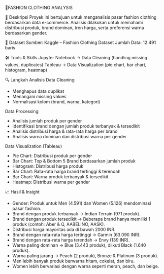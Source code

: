 👕FASHION CLOTHING ANALYSIS

📝 Deskripsi
Proyek ini bertujuan untuk menganalisis pasar fashion clothing berdasarkan data e-commerce. Analisis dilakukan untuk memahami distribusi produk, brand dominan, tren harga, serta preferensi warna berdasarkan gender.

📂 Dataset
Sumber: Kaggle – Fashion Clothing Dataset
Jumlah Data: 12.491 baris

🛠 Tools & Skills
Jupyter Notebook → Data Cleaning (handling missing values, duplicates)
Tableau → Data Visualization (pie chart, bar chart, histogram, heatmap)

🔍 Langkah Analisis
Data Cleaning
- Menghapus data duplikat
- Menangani missing values
- Normalisasi kolom (brand, warna, kategori)

Data Processing
- Analisis jumlah produk per gender
- Identifikasi brand dengan jumlah produk terbanyak & tersedikit
- Analisis distribusi harga & rata-rata harga per brand
- Analisis warna dominan dan distribusi warna per gender

Data Visualization (Tableau)
- Pie Chart: Distribusi produk per gender
- Bar Chart: Top & Bottom 5 Brand berdasarkan jumlah produk
- Histogram: Distribusi harga produk
- Bar Chart: Rata-rata harga brand tertinggi & terendah
- Bar Chart: Warna produk terbanyak & tersedikit
- Heatmap: Distribusi warna per gender

📈 Hasil & Insight
- Gender: Produk untuk Men (4.591) dan Women (5.126) mendominasi pasar fashion.
- Brand dengan produk terbanyak → Indian Terrain (971 produk).
- Brand dengan produk tersedikit → Beberapa brand hanya memiliki 1 produk (contoh: Aber & Q, AABELINO, AASK).
- Distribusi harga mayoritas ada di bawah 2000 INR.
- Brand dengan rata-rata harga tertinggi → Garmin (63.090 INR).
- Brand dengan rata-rata harga terendah → Envy (139 INR).
- Warna paling dominan → Blue (3.443 produk), diikuti Black (1.640 produk).
- Warna paling jarang → Peach (2 produk), Bronze & Platinum (3 produk).
- Men lebih banyak produk berwarna hitam, cokelat, dan biru.
- Women lebih bervariasi dengan warna seperti merah, peach, dan beige.
